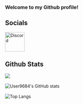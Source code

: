 ### Welcome to my Github profile!<br>
## Socials
[<image src="./discord.png" alt=Discord width=64/>](https://discordapp.com/users/212795145639165952)
<br>
## Github Stats
![](https://komarev.com/ghpvc/?username=txgom&color=ffccff)
<br><br>
![User9684's GitHub stats](https://github-readme-stats.vercel.app/api?username=txgom&count_private=true&theme=github_dark&show_icons=true&border_color=4C8EDA&include_all_commits=true&border_radius=12)
<br><br>
![Top Langs](https://github-readme-stats.vercel.app/api/top-langs/?username=txgom&theme=github_dark&layout=compact&border_color=4C8EDA&card_width=445&border_radius=12)
